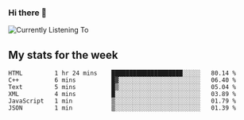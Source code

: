### Hi there 👋

![Currently Listening To](https://lastfm-recently-played.vercel.app/api?user=lynziee)

## My stats for the week
<!--START_SECTION:waka-->

```text
HTML         1 hr 24 mins    ████████████████████░░░░░   80.14 %
C++          6 mins          █▓░░░░░░░░░░░░░░░░░░░░░░░   06.40 %
Text         5 mins          █▒░░░░░░░░░░░░░░░░░░░░░░░   05.04 %
XML          4 mins          █░░░░░░░░░░░░░░░░░░░░░░░░   03.89 %
JavaScript   1 min           ▒░░░░░░░░░░░░░░░░░░░░░░░░   01.79 %
JSON         1 min           ▒░░░░░░░░░░░░░░░░░░░░░░░░   01.39 %
```

<!--END_SECTION:waka-->
